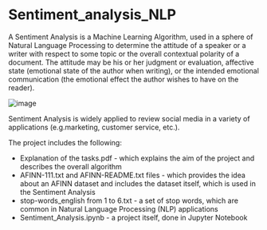 # Sentiment_analysis_NLP

A Sentiment Analysis is a Machine Learning Algorithm, used in a sphere of Natural Language Processing to determine the attitude of a speaker or a writer with respect to some topic or the overall contextual polarity of a document. The attitude may be his or her judgment or evaluation, affective state (emotional state of the author when writing), or the intended emotional communication (the emotional effect the author wishes to have on the reader).

![image](https://user-images.githubusercontent.com/110628748/213026162-61d83a83-03db-4971-b76a-3b44ca5b1b6a.png)

Sentiment Analysis is widely applied to review social media in a variety of applications (e.g.marketing, customer service, etc.).

The project includes the following:
- Explanation of the tasks.pdf - which explains the aim of the project and describes the overall algorithm
- AFINN-111.txt and AFINN-README.txt files - which provides the idea about an AFINN dataset and includes the dataset itself, which is used in the Sentiment Analysis
- stop-words_english from 1 to 6.txt - a set of stop words, which are common in Natural Language Processing (NLP) applications
- Sentiment_Analysis.ipynb - a project itself, done in Jupyter Notebook
